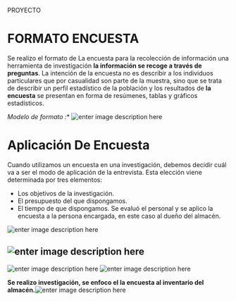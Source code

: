  PROYECTO

#         FORMATO ENCUESTA 
Se realizo  el formato de La encuesta   para la recolección de información una herramienta de investigación **la información se recoge a través de preguntas**. La intención de la encuesta no es describir a los individuos particulares que por casualidad son parte de la muestra, sino que se trata de describir un perfil estadístico de la población y los resultados de **la encuesta** se presentan en forma de resúmenes, tablas y gráficos estadísticos.

*Modelo de formato :** 
![enter image description here](https://lh3.googleusercontent.com/2TVaNdzxiv-Mo4Kcl-jBo6LRDwlFpsge0vIzw2ip7pE73E5LhhJwmXqht8pgpx7_q91aaKyQYIW4 "formato")

# Aplicación  De Encuesta 
Cuando utilizamos un encuesta  en una investigación, debemos decidir cuál va a ser el modo de aplicación de la entrevista. Esta elección viene determinada por tres elementos:
-   Los objetivos de la investigación.
-   El presupuesto del que dispongamos.
-   El tiempo de que dispongamos.
Se evaluó el personal  y se aplico la encuesta a la persona encargada, en este caso  al dueño del almacén.


![enter image description here](https://lh3.googleusercontent.com/TN1pAt4NtJZOhwJojphDz7rUXvUQRa8vksFMMEog85BdH3aBfrqLbO17HSKdoRQkfcnQ0aHtL_FC "encue1")
## ![enter image description here](https://lh3.googleusercontent.com/_6CcNmI0_1vB8Tq-wvlAVkehFvLxmTkA56-ydLejPrDNLWrlHXlxQulAcGXQJRglmiZlcwdWJE0h "eu2")
![enter image description here](https://lh3.googleusercontent.com/TzhystEfV-uVVmVe-qA75at6yY0Wv_s5Y4hSIO6jadOEFqwITJUCzkHw_ay7xLmlgjdUTE7V57oY "eu3")
![enter image description here](https://lh3.googleusercontent.com/TzhystEfV-uVVmVe-qA75at6yY0Wv_s5Y4hSIO6jadOEFqwITJUCzkHw_ay7xLmlgjdUTE7V57oY "e4")

**Se realizo investigación, se enfoco el la encuesta  al inventario del almacén.**![enter image description here](https://lh3.googleusercontent.com/o1SPkD-dSwiam4YzNR9FRUjLqhzi1rLcUjGEBbDVq4hjQSt3FU88V4-uk_FN38Vau_GuE0c47M-W "gracias")
